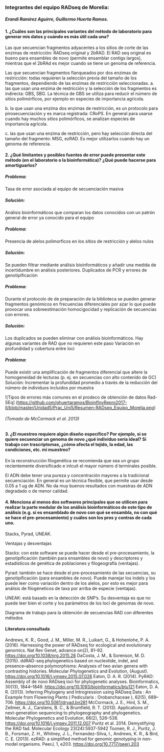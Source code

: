 ### Integrantes del equipo RADseq de Morelia:
#####  Erandi Ramírez Aguirre, Guillermo Huerta Ramos.
#### 1. ¿Cuáles son las principales variantes del método de laboratorio para generar mis datos y cuándo es más útil cada una?
Las que secuencian fragmentos adyacentes a los sitios de corte de las enzimas de restricción: RADseq original y 2bRAD. El RAD seq original es bueno para ensambles de novo (permite ensamblar contigs largos), mientras que el 2bRAd es mejor cuando se tiene un genoma de referencia.

Las que secuencian fragmentos flanqueados por dos enzimas de restricción: todas requieren la selección previa del tamaño de los fragmentos, dependiendo de las enzimas de restricción seleccionadas.
a. las que usan una enzima de restricción y la selección de los fragmentos es indirecta: GBS, SBG. La técnica de GBS se utiliza para reducir el número de sitios polimórficos, por ejemplo en especies de importancia agrícola.

b. la que usan una enzima dos enzimas de restricción, es un protocolo para pirosecuenciación y es marca registrada: CRoPS. En general para usarse cuando hay muchos sitios polimórficos, se analizan especies de importancia agrícola.

c. las que usan una enzima de restricción, pero hay selección directa del tamaño del fragmento: MSG, ezRAD. Es mejor utilizarlos cuando hay un genoma de referencia.
#### 2. ¿Qué limitantes y posibles fuentes de error puede presentar este método (en el laboratorio o la bioinformática)? ¿Qué puede hacerse para amortiguarlos?
##### Problema: 
Tasa de error asociada al equipo de secuenciación masiva
##### Solución:
Análisis bioinformáticos que comparan los datos conocidos con un patrón general de error ya conocido para el equipo
#####  Problema:
Presencia de alelos polimorficos en los sitios de restricción y alelos nulos 
##### Solución:
 Se pueden filtrar mediante análisis bioinformáticos y añadir una medida de incertidumbre en análisis posteriores.
Duplicados de PCR y errores de genotipificación
#####  Problema:
 Durante el protocolo de de preparación de la biblioteca se pueden generar fragmentos genómicos en frecuencias diferenciales por azar lo que puede provocar una sobreestimación homocigocidad y replicación de secuencias con errores.
##### Solución: 
Los duplicados se pueden eliminar con análisis bioinformáticos. Hay algunas variantes de RAD que no requieren este paso
Variación en profundidad y cobertura entre loci
##### Problema: 
Puede existir una amplificación de fragmentos diferencial que altere la homogeneidad de lecturas (p. ej. en secuencias con alto contenido de GC)
Solución: Incrementar la profundidad promedio a través de la reducción del número de individuos incluidos por muestra


![Tipos de errores más comunes en el prodeco de obtención de datos Rad-SEq] (https://github.com/ghuertaramos/BioinfInvRepro2017-II/blob/master/Unidad5/Prac_Uni5/Resumen-RADseq_Equipo_Morelia.png)

###### (Tomado de McCormack et al. 2013)

#### 3. ¿El muestreo requiere algún diseño específico? Por ejemplo, si se quiere secuenciar un genoma de novo ¿qué individuo sería ideal? Si trabajo con trascriptomas, ¿cómo afecta el tejido, la edad, las condiciones, etc. mi muestreo?

En la reconstrucción filogenética se recomienda que sea un grupo recientemente diversificado e inlcuit el mayor número d terminales posible.

El ADN debe tener una pureza y concentración mayores a la tradicional secuenciación. En general es un técnica flexible, que permite usar desde 0.05 a 1 ug de ADN. No da muy buenos resultados con muestras de ADN degradado o de menor calidad.

#### 4. Menciona al menos dos softwares principales que se utilicen para realizar la parte medular de los análisis bioinformáticos de este tipo de análisis (e.g. si es ensamblado de novo con qué se ensambla, no con qué se hace el pre-procesamiento) y cuáles son los pros y contras de cada uno.

Stacks, Pyrad, UNEAK.

Ventajas y desventajas

Stacks: con este software se puede hacer desde el pre-procesamiento, la genotipificación (también para ensambles de novo) y descriptores y estadísticos de genética de poblaciones y filogeografía (ventajas).

Pyrad: también se hace desde el pre-procesamiento de las secuencias, su genotipificación (para ensambles de novo). Puede manejar los indels y los puede leer como variación dentro de los alelos, por esto es mejor para análisis de filogéneticos de taxa por arriba de especie (ventajas).

UNEAK: está basado en la detección de SNP’s. Su desventaja es que no puede leer bien el corte y los parámetros de los loci de genomas de novo.

Diagrama de trabajo para la obtención de secuencias RAD con diferentes métodos 

#### Literatura consultada

Andrews, K. R., Good, J. M., Miller, M. R., Luikart, G., & Hohenlohe, P. A. (2016). Harnessing the power of RADseq for ecological and evolutionary genomics. Nat Rev Genet, advance on(2), 81–92. https://doi.org/10.1038/nrg.2015.28
DaCosta, J. M., & Sorenson, M. D. (2015). ddRAD-seq phylogenetics based on nucleotide, indel, and presence–absence polymorphisms: Analyses of two avian genera with contrasting histories. Molecular Phylogenetics and Evolution, (August). https://doi.org/10.1016/j.ympev.2015.07.026
Eaton, D. A. R. (2014). PyRAD: Assembly of de novo RADseq loci for phylogenetic analyses. Bioinformatics, 30(13), 1844–1849. https://doi.org/10.1093/bioinformatics/btu121
Eaton, D. A. R. (2013). Inferring Phylogeny and Introgression using RADseq Data : An Example from Flowering Plants ( Pedicularis : Orobanchaceae ), 62(5), 689–706. https://doi.org/10.5061/dryad.bn281
McCormack, J. E., Hird, S. M., Zellmer, A. J., Carstens, B. C., & Brumfield, R. T. (2013). Applications of next-generation sequencing to phylogeography and phylogenetics. Molecular Phylogenetics and Evolution, 66(2), 526–538. https://doi.org/10.1016/j.ympev.2011.12.007
Puritz et al. 2014. Demystifying the RAD fad. Molecular Ecology 23(24):5937-5942
Toonen, R. J., Puritz, J. B., Forsman, Z. H., Whitney, J. L., Fernandez-Silva, I., Andrews, K. R., & Bird, C. E. (2013). ezRAD: a simplified method for genomic genotyping in non-model organisms. PeerJ, 1, e203. https://doi.org/10.7717/peerj.203
